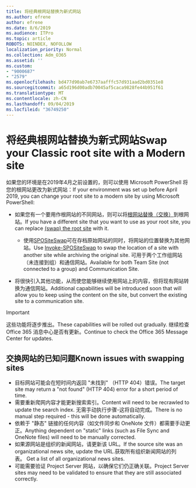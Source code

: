 ```yaml
---
title: 将经典根网站替换为新式网站
ms.author: efrene
author: efrene
ms.date: 8/6/2019
ms.audience: ITPro
ms.topic: article
ROBOTS: NOINDEX, NOFOLLOW
localization_priority: Normal
ms.collection: Adm_O365
ms.assetid: ''
ms.custom:
- "9000687"
- "2579"
ms.openlocfilehash: bd477d90ab7e6737aafffc57d931aad2bd0351e8
ms.sourcegitcommit: a65d196d00adb70045af5caca9828fe44b951f61
ms.translationtype: MT
ms.contentlocale: zh-CN
ms.lasthandoff: 09/04/2019
ms.locfileid: "36749250"
---
```

# <a name="swap-your-classic-root-site-with-a-modern-site"></a><span data-ttu-id="6bf08-102">将经典根网站替换为新式网站</span><span class="sxs-lookup"><span data-stu-id="6bf08-102">Swap your Classic root site with a Modern site</span></span>

<span data-ttu-id="6bf08-103">如果您的环境是在2019年4月之前设置的，则可以使用 Microsoft PowerShell 将您的根网站更改为新式网站：</span><span class="sxs-lookup"><span data-stu-id="6bf08-103">If your environment was set up before April 2019, you can change your root site to a modern site by using Microsoft PowerShell:</span></span>

- <span data-ttu-id="6bf08-104">如果您有一个要用作根网站的不同网站，则可以将[根网站替换（交换）](https://docs.microsoft.com/sharepoint/modern-root-site)到根网站。</span><span class="sxs-lookup"><span data-stu-id="6bf08-104">If you have a different site that you want to use as your root site, you can replace [(swap) the root site](https://docs.microsoft.com/sharepoint/modern-root-site) with it.</span></span> 
    - <span data-ttu-id="6bf08-105">使用[SPOSiteSwap](https://docs.microsoft.com/powershell/module/sharepoint-online/invoke-spositeswap?view=sharepoint-ps)可在存档原始网站的同时，将网站的位置替换为其他网站。</span><span class="sxs-lookup"><span data-stu-id="6bf08-105">Use [Invoke-SPOSiteSwap](https://docs.microsoft.com/powershell/module/sharepoint-online/invoke-spositeswap?view=sharepoint-ps) to swap the location of a site with another site while archiving the original site.</span></span> <span data-ttu-id="6bf08-106">可用于两个工作组网站（未连接到组）和通信网站。</span><span class="sxs-lookup"><span data-stu-id="6bf08-106">Available for both Team Site (not connected to a group) and Communication Site.</span></span> 

- <span data-ttu-id="6bf08-107">将很快引入其他功能，从而使您能够继续使用网站上的内容，但将现有网站转换为通信网站。</span><span class="sxs-lookup"><span data-stu-id="6bf08-107">Additional capabilities will be introduced soon that will allow you to keep using the content on the site, but convert the existing site to a communication site.</span></span> 
>[!Important]
><span data-ttu-id="6bf08-108">这些功能将逐步推出。</span><span class="sxs-lookup"><span data-stu-id="6bf08-108">These capabilities will be rolled out gradually.</span></span> <span data-ttu-id="6bf08-109">继续检查 Office 365 消息中心是否有更新。</span><span class="sxs-lookup"><span data-stu-id="6bf08-109">Continue to check the Office 365 Message Center for updates.</span></span> 

## <a name="known-issues-with-swapping-sites"></a><span data-ttu-id="6bf08-110">交换网站的已知问题</span><span class="sxs-lookup"><span data-stu-id="6bf08-110">Known issues with swapping sites</span></span>

- <span data-ttu-id="6bf08-111">目标网站可能会在短时间内返回 "未找到" （HTTP 404）错误。</span><span class="sxs-lookup"><span data-stu-id="6bf08-111">The target site may return a "not found" (HTTP 404) error for a short period of time.</span></span>
- <span data-ttu-id="6bf08-112">需要重新爬网内容才能更新搜索索引。</span><span class="sxs-lookup"><span data-stu-id="6bf08-112">Content will need to be recrawled to update the search index.</span></span> <span data-ttu-id="6bf08-113">无需手动执行步骤-这将自动完成。</span><span class="sxs-lookup"><span data-stu-id="6bf08-113">There is no manual step required - this will be done automatically.</span></span>
- <span data-ttu-id="6bf08-114">依赖于 "静态" 链接的任何内容（如文件同步和 OneNote 文件）都需要手动更正。</span><span class="sxs-lookup"><span data-stu-id="6bf08-114">Anything dependent on "static" links (such as File Sync and OneNote files) will need to be manually corrected.</span></span>
- <span data-ttu-id="6bf08-115">如果源网站是组织的新闻网站，请更新该 URL。</span><span class="sxs-lookup"><span data-stu-id="6bf08-115">If the source site was an organizational news site, update the URL.</span></span><span data-ttu-id="6bf08-116">获取所有组织新闻网站的列表。</span><span class="sxs-lookup"><span data-stu-id="6bf08-116"> Get a list of all organizational news sites.</span></span>
- <span data-ttu-id="6bf08-117">可能需要验证 Project Server 网站，以确保它们仍正确关联。</span><span class="sxs-lookup"><span data-stu-id="6bf08-117">Project Server sites may need to be validated to ensure that they are still associated correctly.</span></span>





